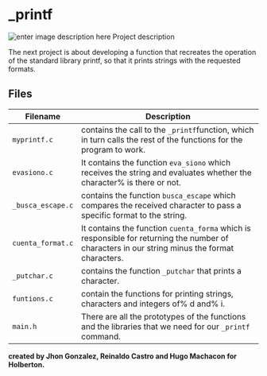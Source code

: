 # _printf  
![enter image description here](https://i.imgur.com/CnW6aHr.png)
Project description

The next project is about developing a function that recreates the operation of the standard library printf, so that it prints strings with the requested formats.


## Files

| Filename | Description |
| -------- | ----------- |
| `myprintf.c` | contains the call to the `_printf`function, which in turn calls the rest of the functions for the program to work. |
| `evasiono.c` | It contains the function `eva_siono` which receives the string and evaluates whether the character% is there or not. |
| `_busca_escape.c` | contains the function `busca_escape` which compares the received character to pass a specific format to the string. |
| `cuenta_format.c` | It contains the function `cuenta_forma` which is responsible for returning the number of characters in our string minus the format characters. |
| `_putchar.c` | contains the function `_putchar` that prints a character. |
| `funtions.c` | contain the functions for printing strings, characters and integers of% d and% i. |
| `main.h` | There are all the prototypes of the functions and the libraries that we need for our `_printf` command. |

**created by Jhon Gonzalez, Reinaldo Castro and Hugo Machacon for Holberton.**